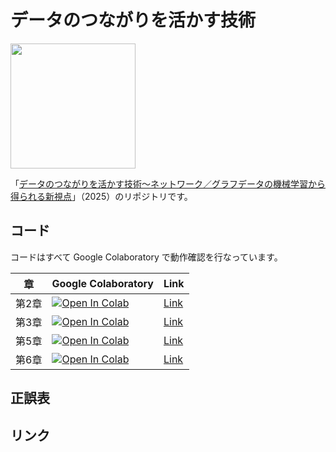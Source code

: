 # データのつながりを活かす技術

<a href="https://gihyo.jp/book/2023/978-4-297-13633-8"><img src="misc/cover-small.png" width="200"></a>

「[データのつながりを活かす技術〜ネットワーク／グラフデータの機械学習から得られる新視点](https://gihyo.jp/book/2023/978-4-297-13633-8)」（2025）のリポジトリです。

## コード

コードはすべて Google Colaboratory で動作確認を行なっています。

| 章 | Google Colaboratory | Link |
| --- | --- | --- |
| 第2章 | [![Open In Colab](https://colab.research.google.com/assets/colab-badge.svg)](http://colab.research.google.com/github/ghmagazine/networkdata_practice_book/blob/main/chapter02/02_network_handling.ipynb) | [Link](https://github.com/ghmagazine/networkdata_practice_book/blob/main/chapter02/02_network_handling.ipynb) |
| 第3章 | [![Open In Colab](https://colab.research.google.com/assets/colab-badge.svg)](http://colab.research.google.com/github/ghmagazine/networkdata_practice_book/blob/main/chapter03/03_network_statistics.ipynb) | [Link](https://github.com/ghmagazine/networkdata_practice_book/blob/main/chapter03/03_network_statistics.ipynb) |
| 第5章 | [![Open In Colab](https://colab.research.google.com/assets/colab-badge.svg)](http://colab.research.google.com/github/ghmagazine/networkdata_practice_book/blob/main/chapter05/05_node_embedding.ipynb) | [Link](https://github.com/ghmagazine/networkdata_practice_book/blob/main/chapter05/05_node_embedding.ipynb) |
| 第6章 | [![Open In Colab](https://colab.research.google.com/assets/colab-badge.svg)](http://colab.research.google.com/github/ghmagazine/networkdata_practice_book/blob/main/chapter06/06_graph_neural_network.ipynb) | [Link](https://github.com/ghmagazine/networkdata_practice_book/blob/main/chapter06/06_graph_neural_network.ipynb) |

## 正誤表

## リンク
